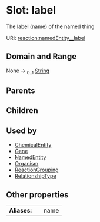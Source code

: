 
# Slot: label


The label (name) of the named thing

URI: [reaction:namedEntity__label](http://w3id.org/ontogpt/reaction/namedEntity__label)


## Domain and Range

None &#8594;  <sub>0..1</sub> [String](types/String.md)

## Parents


## Children


## Used by

 * [ChemicalEntity](ChemicalEntity.md)
 * [Gene](Gene.md)
 * [NamedEntity](NamedEntity.md)
 * [Organism](Organism.md)
 * [ReactionGrouping](ReactionGrouping.md)
 * [RelationshipType](RelationshipType.md)

## Other properties

|  |  |  |
| --- | --- | --- |
| **Aliases:** | | name |

